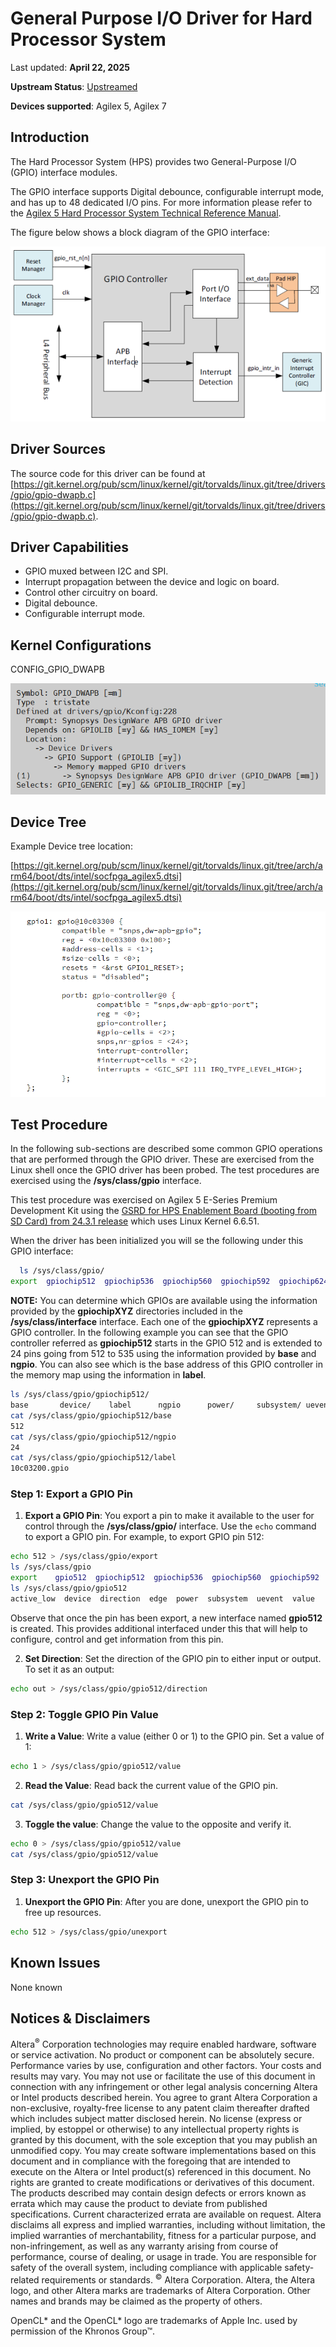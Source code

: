 # **General Purpose I/O Driver for Hard Processor System**

Last updated: **April 22, 2025** 

**Upstream Status**: [Upstreamed](https://git.kernel.org/pub/scm/linux/kernel/git/torvalds/linux.git/tree/drivers/gpio/gpio-dwapb.c)

**Devices supported**: Agilex 5, Agilex 7

## **Introduction**

The Hard Processor System (HPS) provides two General-Purpose I/O (GPIO) interface modules.

The GPIO interface supports Digital debounce, configurable interrupt mode, and has up to 48 dedicated I/O pins. For more information please refer to the [Agilex 5 Hard Processor System Technical Reference Manual](https://www.intel.com/content/www/us/en/docs/programmable/814346).

The figure below shows a block diagram of the GPIO interface:

![a5_gpio_block_diagram](images/A5_GPIO_block_diagram.png)

## **Driver Sources**

The source code for this driver can be found at [https://git.kernel.org/pub/scm/linux/kernel/git/torvalds/linux.git/tree/drivers/gpio/gpio-dwapb.c](https://git.kernel.org/pub/scm/linux/kernel/git/torvalds/linux.git/tree/drivers/gpio/gpio-dwapb.c).

## **Driver Capabilities**

* GPIO muxed between I2C and SPI.
* Interrupt propagation between the device and logic on board.
* Control other circuitry on board.
* Digital debounce.
* Configurable interrupt mode.

## **Kernel Configurations**
 CONFIG_GPIO_DWAPB

![gpio_kconfig](images/gpio_kconfig.png)

## **Device Tree**

Example Device tree location:

[https://git.kernel.org/pub/scm/linux/kernel/git/torvalds/linux.git/tree/arch/arm64/boot/dts/intel/socfpga_agilex5.dtsi](https://git.kernel.org/pub/scm/linux/kernel/git/torvalds/linux.git/tree/arch/arm64/boot/dts/intel/socfpga_agilex5.dtsi)

![gpio_device_tree](images/gpio_device_tree.png)

## Test Procedure

In the following sub-sections are described  some common GPIO operations that are performed through the GPIO driver. These are exercised from the Linux shell once the GPIO driver has been probed. The test procedures are exercised using the **/sys/class/gpio** interface.

This test procedure was exercised on Agilex 5 E-Series Premium Development Kit using the [GSRD for HPS Enablement Board (booting from SD Card)  from 24.3.1 release](https://altera-fpga.github.io/rel-24.3.1/embedded-designs/agilex-5/e-series/premium/gsrd/ug-gsrd-agx5e-premium/#build-sd-card-boot-binaries) which uses Linux Kernel 6.6.51.

When the driver has been initialized you will se the following under this GPIO interface:

```sh
  ls /sys/class/gpio/
export	gpiochip512  gpiochip536  gpiochip560  gpiochip592  gpiochip624  unexport

```

**NOTE:** You can determine which GPIOs are available using the information provided by the **gpiochipXYZ** directories  included in the **/sys/class/interface** interface. Each one of the **gpiochipXYZ** represents a GPIO controller. In the following example you can see that the GPIO controller referred as **gpiochip512** starts in the GPIO 512 and is extended to 24 pins going from 512 to 535 using the information provided by **base** and **ngpio**. You can also see which is the base address of this GPIO controller in the memory map using the information in **label**.


  ```sh
  ls /sys/class/gpio/gpiochip512/          
  base       device/    label      ngpio      power/     subsystem/ uevent
  cat /sys/class/gpio/gpiochip512/base
  512
  cat /sys/class/gpio/gpiochip512/ngpio 
  24  
  cat /sys/class/gpio/gpiochip512/label 
  10c03200.gpio    
  ```

 

### Step 1: Export a GPIO Pin

1. **Export a GPIO Pin**: You export a pin to make it available to the user for control through the **/sys/class/gpio/** interface. Use the `echo` command to export a GPIO pin. For example, to export GPIO pin 512:

  ```sh
  echo 512 > /sys/class/gpio/export
  ls /sys/class/gpio
  export	gpio512  gpiochip512  gpiochip536  gpiochip560	gpiochip592  gpiochip624  unexport
  ls /sys/class/gpio/gpio512
  active_low  device  direction  edge  power  subsystem  uevent  value
  ```
  Observe that once the pin has been export, a new interface named **gpio512** is created. This provides additional interfaced under this that will help to configure, control and get information from this pin.


2. **Set Direction**: Set the direction of the GPIO pin to either input or output. To set it as an output:

  ```sh
  echo out > /sys/class/gpio/gpio512/direction
  ```

### Step 2: Toggle GPIO Pin Value

1. **Write a Value**: Write a value (either 0 or 1) to the GPIO pin. Set a value of 1:

  ```sh
  echo 1 > /sys/class/gpio/gpio512/value
  ```

2. **Read the Value**: Read back the current value of the GPIO pin.

  ```sh
  cat /sys/class/gpio/gpio512/value
  ```

3. **Toggle the value**: Change the value to the opposite and verify it.

  ```sh
  echo 0 > /sys/class/gpio/gpio512/value
  cat /sys/class/gpio/gpio512/value
  ```

### Step 3: Unexport the GPIO Pin

1. **Unexport the GPIO Pin**: After you are done, unexport the GPIO pin to free up resources.

  ```sh
  echo 512 > /sys/class/gpio/unexport
  ```

## **Known Issues**

None known

## Notices & Disclaimers

Altera<sup>&reg;</sup> Corporation technologies may require enabled hardware, software or service activation.
No product or component can be absolutely secure. 
Performance varies by use, configuration and other factors.
Your costs and results may vary. 
You may not use or facilitate the use of this document in connection with any infringement or other legal analysis concerning Altera or Intel products described herein. You agree to grant Altera Corporation a non-exclusive, royalty-free license to any patent claim thereafter drafted which includes subject matter disclosed herein.
No license (express or implied, by estoppel or otherwise) to any intellectual property rights is granted by this document, with the sole exception that you may publish an unmodified copy. You may create software implementations based on this document and in compliance with the foregoing that are intended to execute on the Altera or Intel product(s) referenced in this document. No rights are granted to create modifications or derivatives of this document.
The products described may contain design defects or errors known as errata which may cause the product to deviate from published specifications.  Current characterized errata are available on request.
Altera disclaims all express and implied warranties, including without limitation, the implied warranties of merchantability, fitness for a particular purpose, and non-infringement, as well as any warranty arising from course of performance, course of dealing, or usage in trade.
You are responsible for safety of the overall system, including compliance with applicable safety-related requirements or standards. 
<sup>&copy;</sup> Altera Corporation.  Altera, the Altera logo, and other Altera marks are trademarks of Altera Corporation.  Other names and brands may be claimed as the property of others. 

OpenCL* and the OpenCL* logo are trademarks of Apple Inc. used by permission of the Khronos Group™. 
